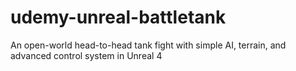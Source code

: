 # udemy-unreal-battletank
An open-world head-to-head tank fight with simple AI, terrain, and advanced control system in Unreal 4
